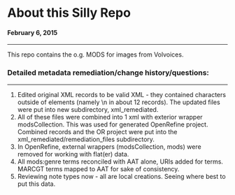 # About this Silly Repo
#### February 6, 2015

---

This repo contains the o.g. MODS for images from Volvoices.

### Detailed metadata remediation/change history/questions:

---

1. Edited original XML records to be valid XML - they contained characters outside of elements (namely \n in about 12 records). The updated files were put into new subdirectory, xml_remediated. 
2. All of these files were combined into 1 xml with exterior wrapper modsCollection. This was used for generated OpenRefine project. Combined records and the OR project were put into the xml_remediated/remediation_files subdirectory.
3. In OpenRefine, external wrappers (modsCollection, mods) were removed for working with flat(er) data. 
4. All mods:genre terms reconciled with AAT alone, URIs added for terms. MARCGT terms mapped to AAT for sake of consistency.
5. Reviewing note types now - all are local creations. Seeing where best to put this data.  
